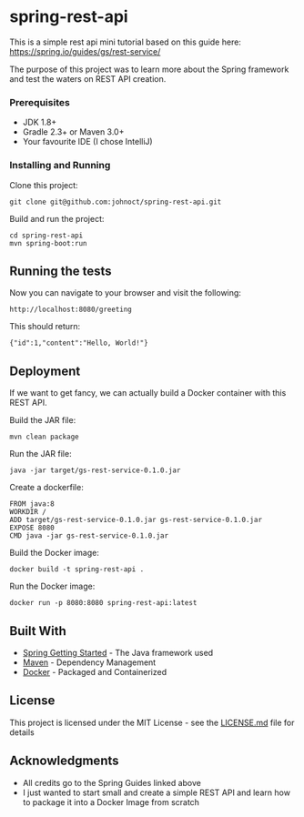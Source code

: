# spring-rest-api

This is a simple rest api mini tutorial based on this guide here: https://spring.io/guides/gs/rest-service/

The purpose of this project was to learn more about the Spring framework and test the waters on REST API creation.

### Prerequisites

- JDK 1.8+
- Gradle 2.3+ or Maven 3.0+
- Your favourite IDE (I chose IntelliJ)

### Installing and Running

Clone this project:
```
git clone git@github.com:johnoct/spring-rest-api.git
```

Build and run the project:
```
cd spring-rest-api
mvn spring-boot:run
```

## Running the tests

Now you can navigate to your browser and visit the following:
```
http://localhost:8080/greeting
```

This should return:
```
{"id":1,"content":"Hello, World!"}
```

## Deployment

If we want to get fancy, we can actually build a Docker container with this REST API.

Build the JAR file:
```
mvn clean package
```

Run the JAR file:
```
java -jar target/gs-rest-service-0.1.0.jar
```

Create a dockerfile:
```
FROM java:8
WORKDIR /
ADD target/gs-rest-service-0.1.0.jar gs-rest-service-0.1.0.jar
EXPOSE 8080
CMD java -jar gs-rest-service-0.1.0.jar
```

Build the Docker image:
```
docker build -t spring-rest-api .
```

Run the Docker image:
```
docker run -p 8080:8080 spring-rest-api:latest
```



## Built With

* [Spring Getting Started](https://spring.io/guides/gs/rest-service/) - The Java framework used
* [Maven](https://maven.apache.org/) - Dependency Management
* [Docker](https://www.docker.com/) - Packaged and Containerized


## License

This project is licensed under the MIT License - see the [LICENSE.md](LICENSE.md) file for details

## Acknowledgments

* All credits go to the Spring Guides linked above
* I just wanted to start small and create a simple REST API and learn how to package it into a Docker Image from scratch

